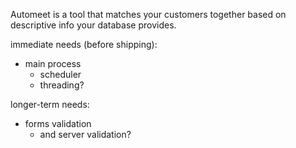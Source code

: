 Automeet is a tool that matches your customers together
based on descriptive info your database provides.

immediate needs (before shipping):
* main process
  * scheduler
  * threading?

longer-term needs:
* forms validation
  * and server validation?

